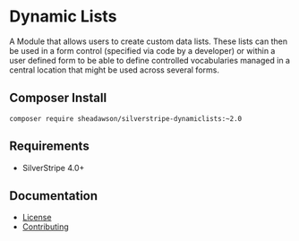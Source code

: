 # Dynamic Lists

A Module that allows users to create custom data lists. These lists can then 
be used in a form control (specified via code by a developer) or within a 
user defined form to be able to define controlled vocabularies managed
in a central location that might be used across several forms. 

## Composer Install

```
composer require sheadawson/silverstripe-dynamiclists:~2.0
```

## Requirements

* SilverStripe 4.0+

## Documentation

* [License](LICENSE.md)
* [Contributing](CONTRIBUTING.md)
